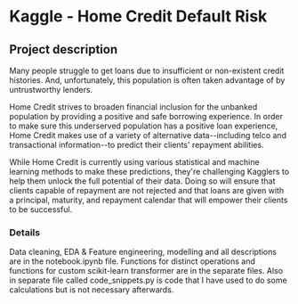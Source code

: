 # Kaggle - Home Credit Default Risk

## Project description
Many people struggle to get loans due to insufficient or non-existent credit histories. And, unfortunately, this population is often taken advantage of by untrustworthy lenders.

Home Credit strives to broaden financial inclusion for the unbanked population by providing a positive and safe borrowing experience. In order to make sure this underserved population has a positive loan experience, Home Credit makes use of a variety of alternative data--including telco and transactional information--to predict their clients' repayment abilities.

While Home Credit is currently using various statistical and machine learning methods to make these predictions, they're challenging Kagglers to help them unlock the full potential of their data. Doing so will ensure that clients capable of repayment are not rejected and that loans are given with a principal, maturity, and repayment calendar that will empower their clients to be successful.

### Details
Data cleaning, EDA & Feature engineering, modelling and all descriptions are in the notebook.ipynb file. Functions for distinct operations and functions for custom scikit-learn transformer are in the separate files. Also in separate file called code_snippets.py is code that I have used to do some calculations but is not necessary afterwards.
